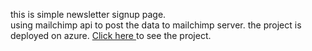this is simple newsletter signup page.  
using mailchimp api to post the data to mailchimp server.
the project is deployed on azure. 
<a href="my-newsletter.azurewebsites.net">Click here </a> to see the project.
  
